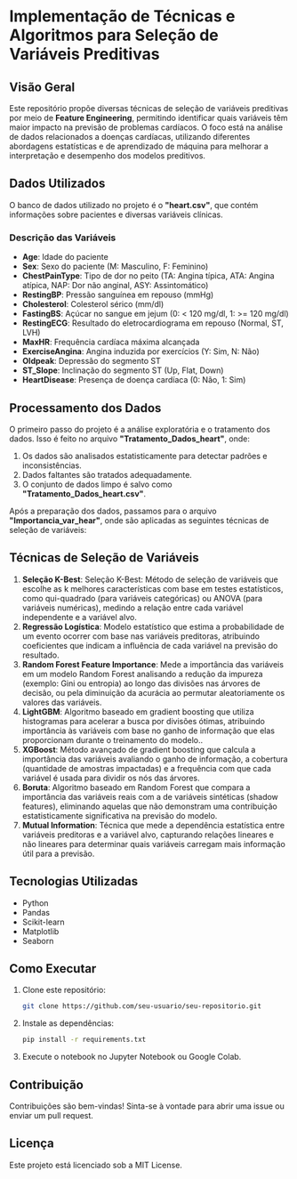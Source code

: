 # Implementação de Técnicas e Algoritmos para Seleção de Variáveis Preditivas

## Visão Geral
Este repositório propõe diversas técnicas de seleção de variáveis preditivas por meio de **Feature Engineering**, permitindo identificar quais variáveis têm maior impacto na previsão de problemas cardíacos. O foco está na análise de dados relacionados a doenças cardíacas, utilizando diferentes abordagens estatísticas e de aprendizado de máquina para melhorar a interpretação e desempenho dos modelos preditivos.

## Dados Utilizados
O banco de dados utilizado no projeto é o **"heart.csv"**, que contém informações sobre pacientes e diversas variáveis clínicas.

### Descrição das Variáveis
- **Age**: Idade do paciente
- **Sex**: Sexo do paciente (M: Masculino, F: Feminino)
- **ChestPainType**: Tipo de dor no peito (TA: Angina típica, ATA: Angina atípica, NAP: Dor não anginal, ASY: Assintomático)
- **RestingBP**: Pressão sanguínea em repouso (mmHg)
- **Cholesterol**: Colesterol sérico (mm/dl)
- **FastingBS**: Açúcar no sangue em jejum (0: < 120 mg/dl, 1: >= 120 mg/dl)
- **RestingECG**: Resultado do eletrocardiograma em repouso (Normal, ST, LVH)
- **MaxHR**: Frequência cardíaca máxima alcançada
- **ExerciseAngina**: Angina induzida por exercícios (Y: Sim, N: Não)
- **Oldpeak**: Depressão do segmento ST
- **ST_Slope**: Inclinação do segmento ST (Up, Flat, Down)
- **HeartDisease**: Presença de doença cardíaca (0: Não, 1: Sim)

## Processamento dos Dados
O primeiro passo do projeto é a análise exploratória e o tratamento dos dados. Isso é feito no arquivo **"Tratamento_Dados_heart"**, onde:
1. Os dados são analisados estatisticamente para detectar padrões e inconsistências.
2. Dados faltantes são tratados adequadamente.
3. O conjunto de dados limpo é salvo como **"Tratamento_Dados_heart.csv"**.

Após a preparação dos dados, passamos para o arquivo **"Importancia_var_hear"**, onde são aplicadas as seguintes técnicas de seleção de variáveis:

## Técnicas de Seleção de Variáveis
1. **Seleção K-Best**: Seleção K-Best: Método de seleção de variáveis que escolhe as k melhores características com base em testes estatísticos, como qui-quadrado (para variáveis categóricas) ou ANOVA (para variáveis numéricas), medindo a relação entre cada variável independente e a variável alvo.
2. **Regressão Logística**: Modelo estatístico que estima a probabilidade de um evento ocorrer com base nas variáveis preditoras, atribuindo coeficientes que indicam a influência de cada variável na previsão do resultado.
3. **Random Forest Feature Importance**: Mede a importância das variáveis em um modelo Random Forest analisando a redução da impureza (exemplo: Gini ou entropia) ao longo das divisões nas árvores de decisão, ou pela diminuição da acurácia ao permutar aleatoriamente os valores das variáveis.
4. **LightGBM**: Algoritmo baseado em gradient boosting que utiliza histogramas para acelerar a busca por divisões ótimas, atribuindo importância às variáveis com base no ganho de informação que elas proporcionam durante o treinamento do modelo..
5. **XGBoost**: Método avançado de gradient boosting que calcula a importância das variáveis avaliando o ganho de informação, a cobertura (quantidade de amostras impactadas) e a frequência com que cada variável é usada para dividir os nós das árvores.
6. **Boruta**: Algoritmo baseado em Random Forest que compara a importância das variáveis reais com a de variáveis sintéticas (shadow features), eliminando aquelas que não demonstram uma contribuição estatisticamente significativa na previsão do modelo.
7. **Mutual Information**: Técnica que mede a dependência estatística entre variáveis preditoras e a variável alvo, capturando relações lineares e não lineares para determinar quais variáveis carregam mais informação útil para a previsão.

## Tecnologias Utilizadas
- Python
- Pandas
- Scikit-learn
- Matplotlib
- Seaborn

## Como Executar
1. Clone este repositório:
   ```sh
   git clone https://github.com/seu-usuario/seu-repositorio.git
   ```
2. Instale as dependências:
   ```sh
   pip install -r requirements.txt
   ```
3. Execute o notebook no Jupyter Notebook ou Google Colab.

## Contribuição
Contribuições são bem-vindas! Sinta-se à vontade para abrir uma issue ou enviar um pull request.

## Licença
Este projeto está licenciado sob a MIT License.
